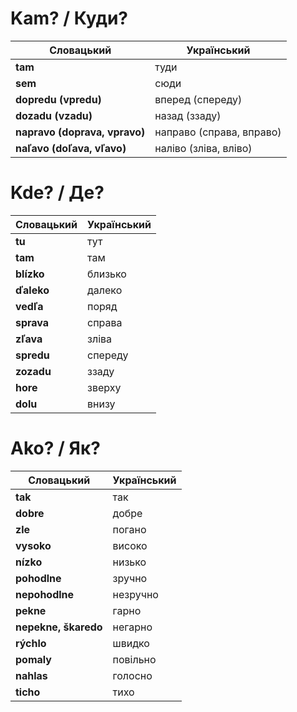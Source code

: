# Kam? / Куди?
| Словацький                    | Український              |
| ----------------------------- | ------------------------ |
| **tam**                       | туди                     |
| **sem**                       | сюди                     |
| **dopredu (vpredu)**          | вперед (спереду)         |
| **dozadu (vzadu)**            | назад (ззаду)            |
| **napravo (doprava, vpravo)** | направо (справа, вправо) |
| **naľavo (doľava, vľavo)**    | наліво (зліва, вліво)    |

# Kde? / Де?
| Словацький | Український |
| ---------- | ----------- |
| **tu**     | тут         |
| **tam**    | там         |
| **blízko** | близько     |
| **ďaleko** | далеко      |
| **vedľa**  | поряд       |
| **sprava** | справа      |
| **zľava**  | зліва       |
| **spredu** | спереду     |
| **zozadu** | ззаду       |
| **hore**   | зверху      |
| **dolu**   | внизу       |

# Ako? / Як?
| Словацький           | Український |
| -------------------- | ----------- |
| **tak**              | так         |
| **dobre**            | добре       |
| **zle**              | погано      |
| **vysoko**           | високо      |
| **nízko**            | низько      |
| **pohodlne**         | зручно      |
| **nepohodlne**       | незручно    |
| **pekne**            | гарно       |
| **nepekne, škaredo** | негарно     |
| **rýchlo**           | швидко      |
| **pomaly**           | повільно    |
| **nahlas**           | голосно     |
| **ticho**            | тихо        |
